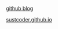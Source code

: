 

[github blog ](https://github.com/sustcoder/blog/issues)


[sustcoder.github.io](https://sustcoder.github.io/)
